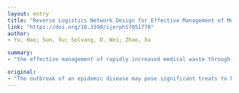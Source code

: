 ```yaml
---
layout: entry
title: "Reverse Logistics Network Design for Effective Management of Medical Waste in Epidemic Outbreaks: Insights from the Coronavirus Disease 2019 (COVID-19) Outbreak in Wuhan (China)"
link: "https://doi.org/10.3390/ijerph17051770"
author:
- Yu, Hao; Sun, Xu; Solvang, D. Wei; Zhao, Xu

summary:
- "the effective management of rapidly increased medical waste through establishing a temporary reverse logistics system is of vital importance. No research has been conducted with the focus on the design of an epidemic reverse logistics network for dealing with medical waste during epidemic outbreaks. This paper proposes a novel multi-objective multi-period mixed integer program for reverse logistic network design. The model is illustrated with a case study based on the outbreak of the coronavirus disease 2019 (COVID-19) in Wuhan, China. In order to control the spread of rapid medical waste by installing temporary incinerators is of crucial importance, if improperly treated."

original:
- "The outbreak of an epidemic disease may pose significant treats to human beings and may further lead to a global crisis. In order to control the spread of an epidemic, the effective management of rapidly increased medical waste through establishing a temporary reverse logistics system is of vital importance. However, no research has been conducted with the focus on the design of an epidemic reverse logistics network for dealing with medical waste during epidemic outbreaks, which, if improperly treated, may accelerate disease spread and pose a significant risk for both medical staffs and patients. Therefore, this paper proposes a novel multi-objective multi-period mixed integer program for reverse logistics network design in epidemic outbreaks, which aims at determining the best locations of temporary facilities and the transportation strategies for effective management of the exponentially increased medical waste within a very short period. The application of the model is illustrated with a case study based on the outbreak of the coronavirus disease 2019 (COVID-19) in Wuhan, China. Even though the uncertainty of the future COVID-19 spread tendency is very high at the time of this research, several general policy recommendations can still be obtained based on computational experiments and quantitative analyses. Among other insights, the results suggest installing temporary incinerators may be an effective solution for managing the tremendous increase of medical waste during the COVID-19 outbreak in Wuhan, but the location selection of these temporary incinerators is of significant importance. Due to the limitation on available data and knowledge at present stage, more real-world information are needed to assess the effectiveness of the current solution."
---
```


